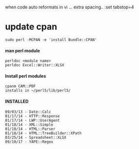 when code auto reformats in vi ... extra spacing..
	:set tabstop=4	
    
# update cpan
    sudo perl -MCPAN -e 'install Bundle::CPAN'

#### man perl module
    perldoc <module name>
    perldoc Excel::Writer::XLSX

#### Install perl modules
    cpanm CAM::PDF
	installs in ~/perl5/lib/perl5/

#### INSTALLED 
    09/03/13 - Date::Calc
    01/17/14 - HTTP::Response
    01/17/14 - LWP::UserAgent
    01/18/14 - XML::Simple
    01/18/14 - HTML::Parser
    01/18/14 - HTML::TreeBuilder::XPath
    03/25/14 - Spreadsheet::XLSX
    09/10/17 - YAPE::Regex

